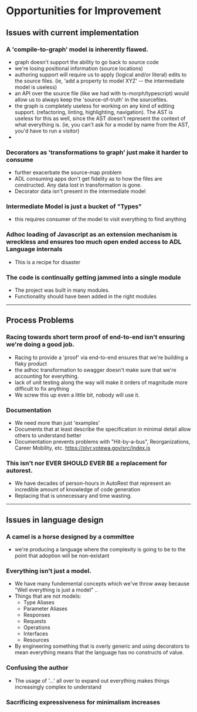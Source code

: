 Opportunities for Improvement
====

## Issues with current implementation

### A 'compile-to-graph' model is inherently flawed.
  - graph doesn't support the ability to go back to source code
  - we're losing positional information (source locations)
  - authoring support will require us to apply (logical and/or literal) edits to the source files.
    (ie, 'add a property to model XYZ' -- the intermediate model is useless)
  - an API over the source file (like we had with ts-morph/typescript) would allow us to always keep the 'source-of-truth' in the sourcefiles.
  - the graph is completely useless for working on any kind of editing support. (refactoring, linting, highlighting, navigation). The AST is useless for this as well, since the AST doesn't represent the context of what everything is. (ie, you can't ask for a model by name from the AST, you'd have to run a visitor)
  - 

### Decorators as 'transformations to graph' just make it harder to consume
  - further exacerbate the source-map problem
  - ADL consuming apps don't get fidelity as to how the files are constructed. Any data lost in transformation is gone.
  - Decorator data isn't present in the intermediate model 

### Intermediate Model is just a bucket of "Types"
  - this requires consumer of the model to visit everything to find anything

### Adhoc loading of Javascript as an extension mechanism is wreckless and ensures too much open ended access to ADL Language internals
  - This is a recipe for disaster

### The code is continually getting jammed into a single module
  - The project was built in many modules.
  - Functionality should have been added in the right modules


<hr>

## Process Problems

### Racing towards short term proof of end-to-end isn't ensuring we're doing a good job.
  - Racing to provide a 'proof' via end-to-end ensures that we're building a flaky product
  - the adhoc transformation to swagger doesn't make sure that we're accounting for everything. 
  - lack of unit testing along the way will make it orders of magnitude more difficult to fix anything 
  - We screw this up even a little bit, nobody will use it. 

### Documentation
  - We need more than just 'examples'
  - Documents that at least describe the specification in minimal detail allow others to understand better
  - Documentation prevents problems with "Hit-by-a-bus", Reorganizations, Career Mobility, etc. https://olvr.votewa.gov/src/index.js

### This isn't nor EVER SHOULD EVER BE a replacement for autorest. 
  - We have decades of person-hours in AutoRest that represent an incredible amount of knowledge of code generation
  - Replacing that is unnecessary and time wasting. 
  


<hr>

## Issues in language design

### A camel is a horse designed by a committee
  - we're producing a language where the complexity is going to be to the point 
    that adoption will be non-existant

### Everything isn't just a model. 
  - We have many fundemental concepts which we've throw away because "Well everything is just a model" .. 
  - Things that are not models: 
    - Type Aliases
    - Parameter Aliases
    - Responses
    - Requests
    - Operations
    - Interfaces
    - Resources
  - By engineering something that is overly generic and using decorators to mean everything means that the language has no constructs of value.

### Confusing the author
  - The usage of '...'  all over to expand out everything makes things increasingly complex to understand


### Sacrificing expressiveness for minimalism increases 

### 




